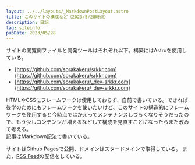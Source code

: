 ```yaml
---
layout: ../../layouts/_MarkdownPostLayout.astro
title: このサイトの構成など（2023/5/28時点）
description: 日記
tag: siteinfo
pubDate: 2023/05/28
---
```


サイトの閲覧側ファイルと開発ツールはそれぞれ以下。構築にはAstroを使用している。
- [https://github.com/sorakakeru/srkkr.com](https://github.com/sorakakeru/srkkr.com)
- [https://github.com/sorakakeru/_dev-srkkr.com](https://github.com/sorakakeru/_dev-srkkr.com)

HTMLやCSSにフレームワークは使用しておらず、自前で書いている。できれば後学のためにもフレームワークを使いたいけど、このサイトの構造的にフレームワークを使用すると今時点ではかえってメンテナンスしづらくなりそうだったので、もう少しコンテンツが増えるなどして構成を見直すことになったらまた改めて考える。  
記事はMarkdown記法で書いている。

サイトはGithub Pagesで公開、ドメインはスタードメインで取得している。
また、[RSS Feed](https://srkkr.com/rss.xml)の配信をしている。